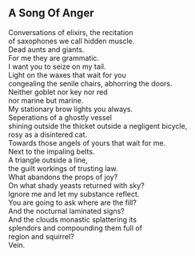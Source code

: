 A Song Of Anger
---------------
Conversations of elixirs, the recitation  
of saxophones we call hidden muscle.  
Dead aunts and giants.  
For me they are grammatic.  
I want you to seize on my tail.  
Light on the waxes that wait for you  
congealing the senile chairs, abhorring the doors.  
Neither goblet nor key nor red  
nor marine but marine.  
My stationary brow lights you always.  
Seperations of a ghostly vessel  
shining outside the thicket outside a negligent bicycle,  
rosy as a disintered cat.  
Towards those angels of yours that wait for me.  
Next to the impaling belts.  
A triangle outside a line,  
the guilt workings of trusting law.  
What abandons the props of joy?  
On what shady yeasts returned with sky?  
Ignore me and let my substance reflect.  
You are going to ask where are the fill?  
And the nocturnal laminated signs?  
And the clouds monastic splattering its  
splendors and compounding them full of  
region and squirrel?  
Vein.  
